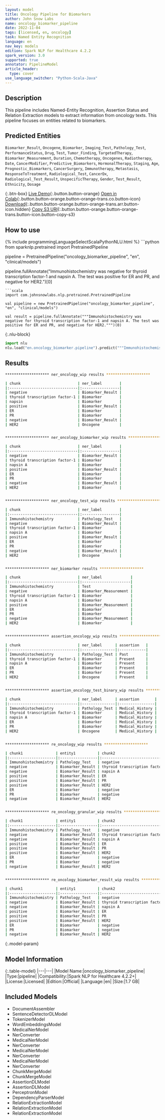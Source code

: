 ```yaml
---
layout: model
title: Oncology Pipeline for Biomarkers
author: John Snow Labs
name: oncology_biomarker_pipeline
date: 2022-11-04
tags: [licensed, en, oncology]
task: Named Entity Recognition
language: en
nav_key: models
edition: Spark NLP for Healthcare 4.2.2
spark_version: 3.0
supported: true
annotator: PipelineModel
article_header:
  type: cover
use_language_switcher: "Python-Scala-Java"
---
```


## Description

This pipeline includes Named-Entity Recognition, Assertion Status and Relation Extraction models to extract information from oncology texts. This pipeline focuses on entities related to biomarkers.

## Predicted Entities
`Biomarker_Result`, `Oncogene`, `Biomarker`, `Imaging_Test`, `Pathology_Test`, `PerformanceStatus`, `Drug`, `Test`, `Tumor_Finding`, `TargetedTherapy`, `Biomarker_Measurement`, `Duration`, `Chemotherapy`, `Oncogenes`, `Radiotherapy`, `Date`, `CancerModifier`, `Predictive_Biomarkers`, `HormonalTherapy`, `Staging`, `Age`, `Prognostic_Biomarkers`, `CancerSurgery`, `Immunotherapy`, `Metastasis`, `ResponseToTreatment`, `Radiological_Test`, `CancerDx`, `Radiological_Test_Result`, `UnspecificTherapy`, `Gender`, `Test_Result`, `Ethnicity`, `Dosage`

{:.btn-box}
[Live Demo](https://demo.johnsnowlabs.com/healthcare/ONCOLOGY/){:.button.button-orange}
[Open in Colab](https://github.com/JohnSnowLabs/spark-nlp-workshop/blob/master/tutorials/Certification_Trainings/Healthcare/27.Oncology_Model.ipynb){:.button.button-orange.button-orange-trans.co.button-icon}
[Download](https://s3.amazonaws.com/auxdata.johnsnowlabs.com/clinical/models/oncology_biomarker_pipeline_en_4.2.2_3.0_1667581643291.zip){:.button.button-orange.button-orange-trans.arr.button-icon.hidden}
[Copy S3 URI](s3://auxdata.johnsnowlabs.com/clinical/models/oncology_biomarker_pipeline_en_4.2.2_3.0_1667581643291.zip){:.button.button-orange.button-orange-trans.button-icon.button-copy-s3}

## How to use



<div class="tabs-box" markdown="1">
{% include programmingLanguageSelectScalaPythonNLU.html %}
```python
from sparknlp.pretrained import PretrainedPipeline

pipeline = PretrainedPipeline("oncology_biomarker_pipeline", "en", "clinical/models")

pipeline.fullAnnotate("Immunohistochemistry was negative for thyroid transcription factor-1 and napsin A. The test was positive for ER and PR, and negative for HER2.")[0]
```
```scala
import com.johnsnowlabs.nlp.pretrained.PretrainedPipeline

val pipeline = new PretrainedPipeline("oncology_biomarker_pipeline", "en", "clinical/models")

val result = pipeline.fullAnnotate("""Immunohistochemistry was negative for thyroid transcription factor-1 and napsin A. The test was positive for ER and PR, and negative for HER2.""")(0)

```


{:.nlu-block}
```python
import nlu
nlu.load("en.oncology_biomarker.pipeline").predict("""Immunohistochemistry was negative for thyroid transcription factor-1 and napsin A. The test was positive for ER and PR, and negative for HER2.""")
```

</div>

## Results

```bash
******************** ner_oncology_wip results ********************

| chunk                          | ner_label        |
|:-------------------------------|:-----------------|
| negative                       | Biomarker_Result |
| thyroid transcription factor-1 | Biomarker        |
| napsin                         | Biomarker        |
| positive                       | Biomarker_Result |
| ER                             | Biomarker        |
| PR                             | Biomarker        |
| negative                       | Biomarker_Result |
| HER2                           | Oncogene         |


******************** ner_oncology_biomarker_wip results ********************

| chunk                          | ner_label        |
|:-------------------------------|:-----------------|
| negative                       | Biomarker_Result |
| thyroid transcription factor-1 | Biomarker        |
| napsin A                       | Biomarker        |
| positive                       | Biomarker_Result |
| ER                             | Biomarker        |
| PR                             | Biomarker        |
| negative                       | Biomarker_Result |
| HER2                           | Biomarker        |


******************** ner_oncology_test_wip results ********************

| chunk                          | ner_label        |
|:-------------------------------|:-----------------|
| Immunohistochemistry           | Pathology_Test   |
| negative                       | Biomarker_Result |
| thyroid transcription factor-1 | Biomarker        |
| napsin A                       | Biomarker        |
| positive                       | Biomarker_Result |
| ER                             | Biomarker        |
| PR                             | Biomarker        |
| negative                       | Biomarker_Result |
| HER2                           | Oncogene         |


******************** ner_biomarker results ********************

| chunk                          | ner_label             |
|:-------------------------------|:----------------------|
| Immunohistochemistry           | Test                  |
| negative                       | Biomarker_Measurement |
| thyroid transcription factor-1 | Biomarker             |
| napsin A                       | Biomarker             |
| positive                       | Biomarker_Measurement |
| ER                             | Biomarker             |
| PR                             | Biomarker             |
| negative                       | Biomarker_Measurement |
| HER2                           | Biomarker             |


******************** assertion_oncology_wip results ********************

| chunk                          | ner_label      | assertion   |
|:-------------------------------|:---------------|:------------|
| Immunohistochemistry           | Pathology_Test | Past        |
| thyroid transcription factor-1 | Biomarker      | Present     |
| napsin A                       | Biomarker      | Present     |
| ER                             | Biomarker      | Present     |
| PR                             | Biomarker      | Present     |
| HER2                           | Oncogene       | Present     |


******************** assertion_oncology_test_binary_wip results ********************

| chunk                          | ner_label      | assertion       |
|:-------------------------------|:---------------|:----------------|
| Immunohistochemistry           | Pathology_Test | Medical_History |
| thyroid transcription factor-1 | Biomarker      | Medical_History |
| napsin A                       | Biomarker      | Medical_History |
| ER                             | Biomarker      | Medical_History |
| PR                             | Biomarker      | Medical_History |
| HER2                           | Oncogene       | Medical_History |


******************** re_oncology_wip results ********************

| chunk1               | entity1          | chunk2                         | entity2          | relation      |
|:---------------------|:-----------------|:-------------------------------|:-----------------|:--------------|
| Immunohistochemistry | Pathology_Test   | negative                       | Biomarker_Result | O             |
| negative             | Biomarker_Result | thyroid transcription factor-1 | Biomarker        | is_related_to |
| negative             | Biomarker_Result | napsin A                       | Biomarker        | is_related_to |
| positive             | Biomarker_Result | ER                             | Biomarker        | is_related_to |
| positive             | Biomarker_Result | PR                             | Biomarker        | is_related_to |
| positive             | Biomarker_Result | HER2                           | Oncogene         | O             |
| ER                   | Biomarker        | negative                       | Biomarker_Result | O             |
| PR                   | Biomarker        | negative                       | Biomarker_Result | O             |
| negative             | Biomarker_Result | HER2                           | Oncogene         | is_related_to |


******************** re_oncology_granular_wip results ********************

| chunk1               | entity1          | chunk2                         | entity2          | relation      |
|:---------------------|:-----------------|:-------------------------------|:-----------------|:--------------|
| Immunohistochemistry | Pathology_Test   | negative                       | Biomarker_Result | O             |
| negative             | Biomarker_Result | thyroid transcription factor-1 | Biomarker        | is_finding_of |
| negative             | Biomarker_Result | napsin A                       | Biomarker        | is_finding_of |
| positive             | Biomarker_Result | ER                             | Biomarker        | is_finding_of |
| positive             | Biomarker_Result | PR                             | Biomarker        | is_finding_of |
| positive             | Biomarker_Result | HER2                           | Oncogene         | is_finding_of |
| ER                   | Biomarker        | negative                       | Biomarker_Result | O             |
| PR                   | Biomarker        | negative                       | Biomarker_Result | O             |
| negative             | Biomarker_Result | HER2                           | Oncogene         | is_finding_of |


******************** re_oncology_biomarker_result_wip results ********************

| chunk1               | entity1          | chunk2                         | entity2          | relation      |
|:---------------------|:-----------------|:-------------------------------|:-----------------|:--------------|
| Immunohistochemistry | Pathology_Test   | negative                       | Biomarker_Result | is_finding_of |
| negative             | Biomarker_Result | thyroid transcription factor-1 | Biomarker        | is_finding_of |
| negative             | Biomarker_Result | napsin A                       | Biomarker        | is_finding_of |
| positive             | Biomarker_Result | ER                             | Biomarker        | is_finding_of |
| positive             | Biomarker_Result | PR                             | Biomarker        | is_finding_of |
| positive             | Biomarker_Result | HER2                           | Oncogene         | O             |
| ER                   | Biomarker        | negative                       | Biomarker_Result | O             |
| PR                   | Biomarker        | negative                       | Biomarker_Result | O             |
| negative             | Biomarker_Result | HER2                           | Oncogene         | is_finding_of |

```

{:.model-param}
## Model Information

{:.table-model}
|---|---|
|Model Name:|oncology_biomarker_pipeline|
|Type:|pipeline|
|Compatibility:|Spark NLP for Healthcare 4.2.2+|
|License:|Licensed|
|Edition:|Official|
|Language:|en|
|Size:|1.7 GB|

## Included Models

- DocumentAssembler
- SentenceDetectorDLModel
- TokenizerModel
- WordEmbeddingsModel
- MedicalNerModel
- NerConverter
- MedicalNerModel
- NerConverter
- MedicalNerModel
- NerConverter
- MedicalNerModel
- NerConverter
- ChunkMergeModel
- ChunkMergeModel
- AssertionDLModel
- AssertionDLModel
- PerceptronModel
- DependencyParserModel
- RelationExtractionModel
- RelationExtractionModel
- RelationExtractionModel